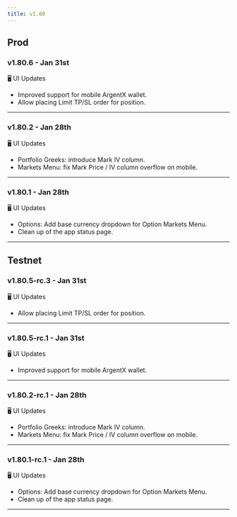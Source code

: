 ```yaml
---
title: v1.80
---
```


## Prod
### v1.80.6 - Jan 31st
🖥️  UI Updates
* Improved support for mobile ArgentX wallet.
* Allow placing Limit TP/SL order for position.
---
### v1.80.2 - Jan 28th
🖥️  UI Updates
* Portfolio Greeks: introduce Mark IV column.
* Markets Menu: fix Mark Price / IV column overflow on mobile.
---
### v1.80.1 - Jan 28th
🖥️  UI Updates
* Options: Add base currency dropdown for Option Markets Menu.
* Clean up of the app status page.
---

## Testnet
### v1.80.5-rc.3 - Jan 31st
🖥️  UI Updates
* Allow placing Limit TP/SL order for position.
---

### v1.80.5-rc.1 - Jan 31st
🖥️  UI Updates
* Improved support for mobile ArgentX wallet.
---

### v1.80.2-rc.1 - Jan 28th
🖥️  UI Updates
* Portfolio Greeks: introduce Mark IV column.
* Markets Menu: fix Mark Price / IV column overflow on mobile.
---

### v1.80.1-rc.1 - Jan 28th
🖥️  UI Updates
* Options: Add base currency dropdown for Option Markets Menu.
* Clean up of the app status page.
---
